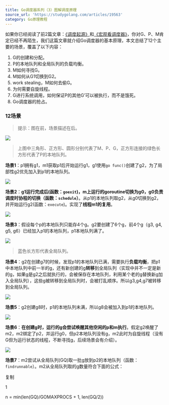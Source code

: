 ```yaml
---
title: Go调度器系列（3）图解调度原理
source_url: 'https://studygolang.com/articles/19563'
category: Go原理教程
---
```

如果你已经阅读了前2篇文章：[《调度起源》](http://lessisbetter.site/2019/03/10/golang-scheduler-1-history/)和[《宏观看调度器》](http://lessisbetter.site/2019/03/26/golang-scheduler-2-macro-view/)，你对G、P、M肯定已经不再陌生，我们这篇文章就介绍Go调度器的基本原理，本文总结了12个主要的场景，覆盖了以下内容：

1.  G的创建和分配。
2.  P的本地队列和全局队列的负载均衡。
3.  M如何寻找G。
4.  M如何从G1切换到G2。
5.  work stealing，M如何去偷G。
6.  为何需要自旋线程。
7.  G进行系统调用，如何保证P的其他G’可以被执行，而不是饿死。
8.  Go调度器的抢占。

### [](#12场景 "12场景")12场景

> 提示：图在前，场景描述在后。

![](http://img.lessisbetter.site/2019-04-image-20190331190809649-4030489.png)

> 上图中三角形、正方形、圆形分别代表了M、P、G，正方形连接的绿色长方形代表了P的本地队列。

**场景1**：p1拥有g1，m1获取p1后开始运行g1，g1使用`go func()`创建了g2，为了局部性g2优先加入到p1的本地队列。

![](http://img.lessisbetter.site/2019-04-image-20190331190826838-4030506.png)

**场景2**：**g1运行完成后(函数：`goexit`)，m上运行的goroutine切换为g0，g0负责调度时协程的切换（函数：`schedule`）**。从p1的本地队列取g2，从g0切换到g2，并开始运行g2(函数：`execute`)。实现了**线程m1的复用**。

![](http://img.lessisbetter.site/2019-04-image-20190331160718646-4019638.png)

**场景3**：假设每个p的本地队列只能存4个g。g2要创建了6个g，前4个g（g3, g4, g5, g6）已经加入p1的本地队列，p1本地队列满了。

![](http://img.lessisbetter.site/2019-04-image-20190331160728024-4019648.png)

> 蓝色长方形代表全局队列。

**场景4**：g2在创建g7的时候，发现p1的本地队列已满，需要执行**负载均衡**，把p1中本地队列中前一半的g，还有新创建的g**转移**到全局队列（实现中并不一定是新的g，如果g是g2之后就执行的，会被保存在本地队列，利用某个老的g替换新g加入全局队列），这些g被转移到全局队列时，会被打乱顺序。所以g3,g4,g7被转移到全局队列。

![](http://img.lessisbetter.site/2019-04-image-20190331161138353-4019898.png)

**场景5**：g2创建g8时，p1的本地队列未满，所以g8会被加入到p1的本地队列。

![](http://img.lessisbetter.site/2019-04-image-20190331162734830-4020854.png)

**场景6**：**在创建g时，运行的g会尝试唤醒其他空闲的p和m执行**。假定g2唤醒了m2，m2绑定了p2，并运行g0，但p2本地队列没有g，m2此时为自旋线程（没有G但为运行状态的线程，不断寻找g，后续场景会有介绍）。

![](http://img.lessisbetter.site/2019-04-image-20190331162717486-4020837.png)

**场景7**：m2尝试从全局队列(GQ)取一批g放到p2的本地队列（函数：`findrunnable`）。m2从全局队列取的g数量符合下面的公式：

复制

1  

n = min(len(GQ)/GOMAXPROCS + 1, len(GQ/2))

